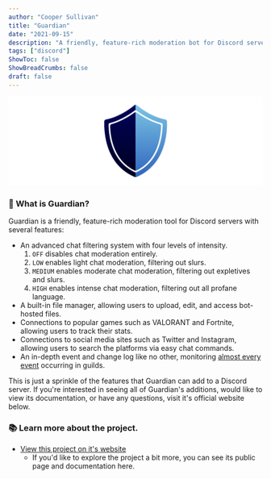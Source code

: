 ```yaml
---
author: "Cooper Sullivan"
title: "Guardian"
date: "2021-09-15"
description: "A friendly, feature-rich moderation bot for Discord servers."
tags: ["discord"]
ShowToc: false
ShowBreadCrumbs: false
draft: false
---
```


![](static/images/guardian-banner.png)

### 📖 What is Guardian?
Guardian is a friendly, feature-rich moderation tool for Discord servers with several features:
- An advanced chat filtering system with four levels of intensity.
    1. ``OFF`` disables chat moderation entirely.
    2. ``LOW`` enables light chat moderation, filtering out slurs.
    3. ``MEDIUM`` enables moderate chat moderation, filtering out expletives and slurs.
    4. ``HIGH`` enables intense chat moderation, filtering out all profane language.
- A built-in file manager, allowing users to upload, edit, and access bot-hosted files.
- Connections to popular games such as VALORANT and Fortnite, allowing users to track their stats.
- Connections to social media sites such as Twitter and Instagram, allowing users to search the platforms via easy chat commands.
- An in-depth event and change log like no other, monitoring [almost every event](https://guardian.coopersully.me/docs/logs/) occurring in guilds.

This is just a sprinkle of the features that Guardian can add to a Discord server. 
If you're interested in seeing all of Guardian's additions, would like to view its documentation, 
or have any questions, visit it's official website below.

### 📚 Learn more about the project.
* [View this project on it's website](https://guardian.coopersully.me/)
	* If you'd like to explore the project a bit more, you can see its public page and documentation here.